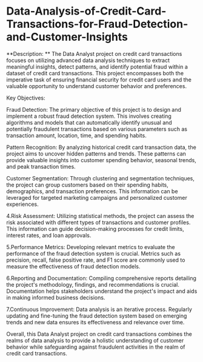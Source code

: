 # Data-Analysis-of-Credit-Card-Transactions-for-Fraud-Detection-and-Customer-Insights

**Description: ** The Data Analyst project on credit card transactions focuses on utilizing advanced data analysis techniques to extract meaningful insights, detect patterns, and identify potential fraud within a dataset of credit card transactions. This project encompasses both the imperative task of ensuring financial security for credit card users and the valuable opportunity to understand customer behavior and preferences.

Key Objectives:

Fraud Detection: The primary objective of this project is to design and implement a robust fraud detection system. This involves creating algorithms and models that can automatically identify unusual and potentially fraudulent transactions based on various parameters such as transaction amount, location, time, and spending habits.

Pattern Recognition: By analyzing historical credit card transaction data, the project aims to uncover hidden patterns and trends. These patterns can provide valuable insights into customer spending behavior, seasonal trends, and peak transaction times.

Customer Segmentation: Through clustering and segmentation techniques, the project can group customers based on their spending habits, demographics, and transaction preferences. This information can be leveraged for targeted marketing campaigns and personalized customer experiences.

4.Risk Assessment: Utilizing statistical methods, the project can assess the risk associated with different types of transactions and customer profiles. This information can guide decision-making processes for credit limits, interest rates, and loan approvals.

5.Performance Metrics: Developing relevant metrics to evaluate the performance of the fraud detection system is crucial. Metrics such as precision, recall, false positive rate, and F1 score are commonly used to measure the effectiveness of fraud detection models.

6.Reporting and Documentation: Compiling comprehensive reports detailing the project's methodology, findings, and recommendations is crucial. Documentation helps stakeholders understand the project's impact and aids in making informed business decisions.

7.Continuous Improvement: Data analysis is an iterative process. Regularly updating and fine-tuning the fraud detection system based on emerging trends and new data ensures its effectiveness and relevance over time.

Overall, this Data Analyst project on credit card transactions combines the realms of data analysis to provide a holistic understanding of customer behavior while safeguarding against fraudulent activities in the realm of credit card transactions.
